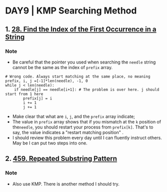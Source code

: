 # DAY9 | KMP Searching Method
## 1. [28. Find the Index of the First Occurrence in a String](https://leetcode.com/problems/find-the-index-of-the-first-occurrence-in-a-string/)
### Note
- Be careful that the pointer you used when searching the `needle` string cannot be the same as the index of `prefix` array.
```
# Wrong code. Always start matching at the same place, no meaning 
prefix, i, j =[-1]*len(needle), -1, 0
while j < len(needle):
    if needle[j] == needle[i+1]: # The problem is over here. j should start from 1 here
        prefix[j] = i  
        i += 1
        j += 1
```
- Make clear that what are `i`, `j`, and the `prefix` array indicate;
- The value in `prefix` array shows that if you mismatch at the `k` position of the`needle`, you should restart your process from `prefix[k]`. That's to say, the value indicates a "restart matching position" .
- I should review this problem every day until I can fluently instruct others. May be I can put two steps into one. 


## 2. [459. Repeated Substring Pattern](https://leetcode.com/problems/repeated-substring-pattern/description/)
### Note
- Also use KMP. There is another method I should try.
